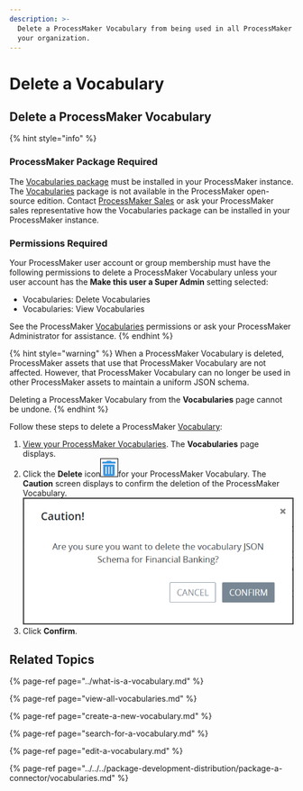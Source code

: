 ```yaml
---
description: >-
  Delete a ProcessMaker Vocabulary from being used in all ProcessMaker assets in
  your organization.
---
```


# Delete a Vocabulary

## Delete a ProcessMaker Vocabulary

{% hint style="info" %}
### ProcessMaker Package Required

The [Vocabularies package](../../../package-development-distribution/package-a-connector/vocabularies.md) must be installed in your ProcessMaker instance. The [Vocabularies](../what-is-a-vocabulary.md) package is not available in the ProcessMaker open-source edition. Contact [ProcessMaker Sales](https://www.processmaker.com/contact/) or ask your ProcessMaker sales representative how the Vocabularies package can be installed in your ProcessMaker instance.

### Permissions Required

Your ProcessMaker user account or group membership must have the following permissions to delete a ProcessMaker Vocabulary unless your user account has the **Make this user a Super Admin** setting selected:

* Vocabularies: Delete Vocabularies
* Vocabularies: View Vocabularies

See the ProcessMaker [Vocabularies](../../../processmaker-administration/permission-descriptions-for-users-and-groups.md#vocabularies) permissions or ask your ProcessMaker Administrator for assistance.
{% endhint %}

{% hint style="warning" %}
When a ProcessMaker Vocabulary is deleted, ProcessMaker assets that use that ProcessMaker Vocabulary are not affected. However, that ProcessMaker Vocabulary can no longer be used in other ProcessMaker assets to maintain a uniform JSON schema.

Deleting a ProcessMaker Vocabulary from the **Vocabularies** page cannot be undone.
{% endhint %}

Follow these steps to delete a ProcessMaker [Vocabulary](../what-is-a-vocabulary.md):

1. [View your ProcessMaker Vocabularies](view-all-vocabularies.md#view-all-vocabularies). The **Vocabularies** page displays.
2. Click the **Delete** icon![](../../../.gitbook/assets/trash-icon-process-modeler-processes.png)for your ProcessMaker Vocabulary. The **Caution** screen displays to confirm the deletion of the ProcessMaker Vocabulary. ![](../../../.gitbook/assets/caution-delete-vocabulary-screen-processes.png) 
3. Click **Confirm**.

## Related Topics

{% page-ref page="../what-is-a-vocabulary.md" %}

{% page-ref page="view-all-vocabularies.md" %}

{% page-ref page="create-a-new-vocabulary.md" %}

{% page-ref page="search-for-a-vocabulary.md" %}

{% page-ref page="edit-a-vocabulary.md" %}

{% page-ref page="../../../package-development-distribution/package-a-connector/vocabularies.md" %}

